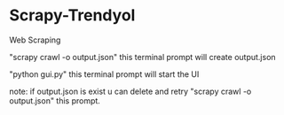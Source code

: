 # Scrapy-Trendyol
 Web Scraping

"scrapy crawl -o output.json" this terminal prompt will create output.json

"python gui.py" this terminal prompt will start the UI

note: if output.json is exist u can delete and retry "scrapy crawl -o output.json" this prompt.
